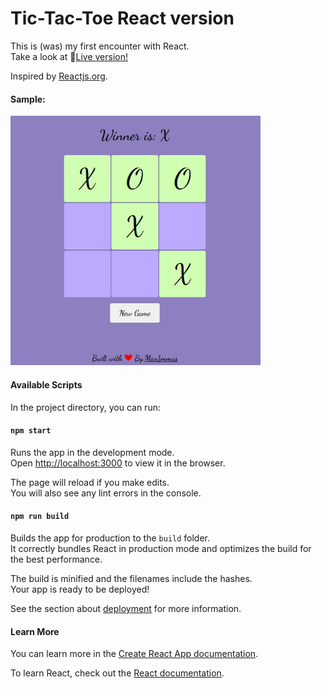 # Tic-Tac-Toe React version

This is (was) my first encounter with React.  
Take a look at :pushpin:[Live version!](https://max1mmus.github.io/Tic-Tac-Toe-React/)

Inspired by [Reactjs.org](https://reactjs.org/tutorial/tutorial.html#setup-option-2-local-development-environment).

#### Sample:

<img src='sample.jpg' width='400px' />

#### Available Scripts

In the project directory, you can run:

#### `npm start`

Runs the app in the development mode.<br />
Open [http://localhost:3000](http://localhost:3000) to view it in the browser.

The page will reload if you make edits.<br />
You will also see any lint errors in the console.

#### `npm run build`

Builds the app for production to the `build` folder.<br />
It correctly bundles React in production mode and optimizes the build for the best performance.

The build is minified and the filenames include the hashes.<br />
Your app is ready to be deployed!

See the section about [deployment](https://facebook.github.io/create-react-app/docs/deployment) for more information.

#### Learn More

You can learn more in the [Create React App documentation](https://facebook.github.io/create-react-app/docs/getting-started).

To learn React, check out the [React documentation](https://reactjs.org/).
